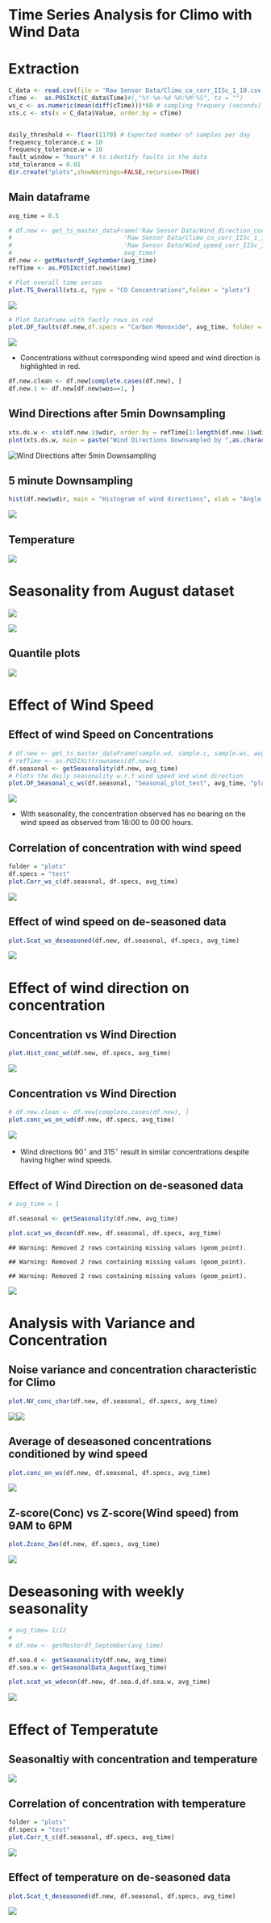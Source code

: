 Time Series Analysis for Climo with Wind Data
================

Extraction
==========

``` r
C_data <- read.csv(file = 'Raw Sensor Data/Climo_co_corr_IISc_1_10.csv', header = TRUE, sep = ";")
cTime <-  as.POSIXct(C_data$Time)#(,"%Y-%m-%d %H:%M:%S", tz = "")
ws_c <- as.numeric(mean(diff(cTime)))*60 # sampling frequecy (seconds)
xts.c <- xts(x = C_data$Value, order.by = cTime)


daily_threshold <- floor(1170) # Expected number of samples per day
frequency_tolerance.c = 10
frequency_tolerance.w = 10
fault_window = "hours" # to identify faults in the data
std_tolerance = 0.01
dir.create("plots",showWarnings=FALSE,recursive=TRUE)
```

Main dataframe
--------------

``` r
avg_time = 0.5

# df.new <- get_ts_master_dataFrame('Raw Sensor Data/Wind_direction_corr_IISc_1_20.csv', 
#                               'Raw Sensor Data/Climo_co_corr_IISc_1_10.csv', 
#                               'Raw Sensor Data/Wind_speed_corr_IISc_1_20.csv', 
#                               avg_time)
df.new <- getMasterdf_September(avg_time)
refTime <- as.POSIXct(df.new$time)

# Plot overall time series
plot.TS_Overall(xts.c, type = "CO Concentrations",folder = "plots")
```

![](Main_files/figure-markdown_github/overall_dataset-1.png)

``` r
# Plot Dataframe with fautly rows in red
plot.DF_faults(df.new,df.specs = "Carbon Monoxide", avg_time, folder = "plots")
```

![](Main_files/figure-markdown_github/overall_dataset-2.png)

-   Concentrations without corresponding wind speed and wind direction is highlighted in red.

``` r
df.new.clean <- df.new[complete.cases(df.new), ]
df.new.1 <- df.new[df.new$wos==1, ] 
```

Wind Directions after 5min Downsampling
---------------------------------------

``` r
xts.ds.w <- xts(df.new.1$wdir, order.by = refTime[1:length(df.new.1$wdir)])
plot(xts.ds.w, main = paste("Wind Directions Downsampled by ",as.character(avg_time*60),"min",sep=""))
```

![Wind Directions after 5min Downsampling](Main_files/figure-markdown_github/wind_directions-1.png)

5 minute Downsampling
---------------------

``` r
hist(df.new$wdir, main = "Histogram of wind directions", xlab = "Angle w.r.t to North")
```

![](Main_files/figure-markdown_github/wind_directions_hist-1.png)

Temperature
-----------

![](Main_files/figure-markdown_github/unnamed-chunk-3-1.png)

Seasonality from August dataset
===============================

![](Main_files/figure-markdown_github/unnamed-chunk-4-1.png)

![](Main_files/figure-markdown_github/unnamed-chunk-5-1.png)

Quantile plots
--------------

![](Main_files/figure-markdown_github/unnamed-chunk-6-1.png)

Effect of Wind Speed
====================

Effect of wind Speed on Concentrations
--------------------------------------

``` r
# df.new <- get_ts_master_dataFrame(sample.wd, sample.c, sample.ws, avg_time)
# refTime <- as.POSIXct(rownames(df.new))
df.seasonal <- getSeasonality(df.new, avg_time)
# Plots the daily seasonality w.r.t wind speed and wind direction
plot.DF_Seasonal_c_ws(df.seasonal, "Seasonal_plot_test", avg_time, "plots")
```

![](Main_files/figure-markdown_github/sea_conc_ws-1.png)

-   With seasonality, the concentration observed has no bearing on the wind speed as observed from 18:00 to 00:00 hours.

Correlation of concentration with wind speed
--------------------------------------------

``` r
folder = "plots"
df.specs = "test"
plot.Corr_ws_c(df.seasonal, df.specs, avg_time)
```

![](Main_files/figure-markdown_github/ws_conc_corr-1.png)

Effect of wind speed on de-seasoned data
----------------------------------------

``` r
plot.Scat_ws_deseasoned(df.new, df.seasonal, df.specs, avg_time)
```

![](Main_files/figure-markdown_github/scat_ws_conc-1.png)

Effect of wind direction on concentration
=========================================

Concentration vs Wind Direction
-------------------------------

``` r
plot.Hist_conc_wd(df.new, df.specs, avg_time)
```

![](Main_files/figure-markdown_github/unnamed-chunk-7-1.png)

Concentration vs Wind Direction
-------------------------------

``` r
# df.new.clean <- df.new[complete.cases(df.new), ]
plot.conc_ws_on_wd(df.new, df.specs, avg_time)
```

![](Main_files/figure-markdown_github/avg_ws_wdir-1.png)

-   Wind directions 90<sup>∘</sup> and 315<sup>∘</sup> result in similar concentrations despite having higher wind speeds.

Effect of Wind Direction on de-seasoned data
--------------------------------------------

``` r
# avg_time = 1

df.seasonal <- getSeasonality(df.new, avg_time)

plot.scat_ws_decon(df.new, df.seasonal, df.specs, avg_time)
```

    ## Warning: Removed 2 rows containing missing values (geom_point).

    ## Warning: Removed 2 rows containing missing values (geom_point).

    ## Warning: Removed 2 rows containing missing values (geom_point).

![](Main_files/figure-markdown_github/scat_desea_ws_wdir-1.png)

Analysis with Variance and Concentration
========================================

Noise variance and concentration characteristic for Climo
---------------------------------------------------------

``` r
plot.NV_conc_char(df.new, df.seasonal, df.specs, avg_time)
```

![](Main_files/figure-markdown_github/noise_var_conc_char-1.png)![](Main_files/figure-markdown_github/noise_var_conc_char-2.png)

Average of deseasoned concentrations conditioned by wind speed
--------------------------------------------------------------

``` r
plot.conc_on_ws(df.new, df.seasonal, df.specs, avg_time)
```

![](Main_files/figure-markdown_github/binning_ws_conc-1.png)

Z-score(Conc) vs Z-score(Wind speed) from 9AM to 6PM
----------------------------------------------------

``` r
plot.Zconc_Zws(df.new, df.specs, avg_time)
```

![](Main_files/figure-markdown_github/zscore_comp-1.png)

Deseasoning with weekly seasonality
===================================

``` r
# avg_time= 1/12
# 
# df.new <- getMasterdf_September(avg_time)

df.sea.d <- getSeasonality(df.new, avg_time)
df.sea.w <- getSeasonalData_August(avg_time)

plot.scat_ws_wdecon(df.new, df.sea.d,df.sea.w, avg_time)
```

![](Main_files/figure-markdown_github/unnamed-chunk-8-1.png)

Effect of Temperatute
=====================

Seasonaltiy with concentration and temperature
----------------------------------------------

![](Main_files/figure-markdown_github/unnamed-chunk-9-1.png)

Correlation of concentration with temperature
---------------------------------------------

``` r
folder = "plots"
df.specs = "test"
plot.Corr_t_c(df.seasonal, df.specs, avg_time)
```

![](Main_files/figure-markdown_github/t_conc_corr-1.png)

Effect of temperature on de-seasoned data
-----------------------------------------

``` r
plot.Scat_t_deseasoned(df.new, df.seasonal, df.specs, avg_time)
```

![](Main_files/figure-markdown_github/scat_t_conc-1.png)

